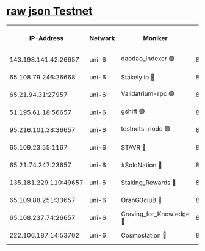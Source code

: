 [raw json Testnet](https://rpc-check.junot.stavr.tech/junot/rpc-junot-result.json)
=


<table><tr><th>IP-Address</th><th>Network</th><th>Moniker</th><th>Latest Block Height</th><th>Earliest Block Height</th><th>Catching Up</th><th>Tx Index</th><th>Voting Power</th><th>Scan Time</th></tr><tr><td>143.198.141.42:26657</td><td>uni-6</td><td>daodao_indexer 🟢</td><td>8771466</td><td>1</td><td>False</td><td>off</td><td>0</td><td>2024-03-11T09:00:25.998667907UTC</td></tr><tr><td>65.108.79.246:26668</td><td>uni-6</td><td>Stakely.io 🔴</td><td>8771462</td><td>1570872</td><td>False</td><td>on</td><td>11</td><td>2024-03-11T09:00:13.657947854UTC</td></tr><tr><td>65.21.94.31:27957</td><td>uni-6</td><td>Validatrium-rpc 🟢</td><td>8771460</td><td>2943363</td><td>False</td><td>on</td><td>0</td><td>2024-03-11T09:00:09.260708448UTC</td></tr><tr><td>51.195.61.18:56657</td><td>uni-6</td><td>gshift 🟢</td><td>8559900</td><td>7691417</td><td>False</td><td>on</td><td>0</td><td>2024-03-11T08:59:55.391942995UTC</td></tr><tr><td>95.216.101.38:36657</td><td>uni-6</td><td>testnets-node 🟢</td><td>8771462</td><td>8116304</td><td>False</td><td>on</td><td>0</td><td>2024-03-11T09:00:16.030647307UTC</td></tr><tr><td>65.109.23.55:1167</td><td>uni-6</td><td>STAVR 🔴</td><td>8771465</td><td>8207211</td><td>False</td><td>off</td><td>6056</td><td>2024-03-11T09:00:22.456200312UTC</td></tr><tr><td>65.21.74.247:23657</td><td>uni-6</td><td>#SoloNation 🔴</td><td>8771466</td><td>8237483</td><td>False</td><td>on</td><td>112</td><td>2024-03-11T09:00:25.150298702UTC</td></tr><tr><td>135.181.229.110:49657</td><td>uni-6</td><td>Staking_Rewards 🔴</td><td>8771468</td><td>8388763</td><td>False</td><td>on</td><td>1008</td><td>2024-03-11T09:00:30.724226026UTC</td></tr><tr><td>65.109.88.251:33657</td><td>uni-6</td><td>OranG3cluB 🔴</td><td>8771468</td><td>8418953</td><td>False</td><td>on</td><td>11</td><td>2024-03-11T09:00:30.392871117UTC</td></tr><tr><td>65.108.237.74:26657</td><td>uni-6</td><td>Craving_for_Knowledge 🔴</td><td>8771465</td><td>8695929</td><td>False</td><td>on</td><td>9004</td><td>2024-03-11T09:00:22.774178277UTC</td></tr><tr><td>222.106.187.14:53702</td><td>uni-6</td><td>Cosmostation 🔴</td><td>8771459</td><td>8759614</td><td>False</td><td>on</td><td>109003</td><td>2024-03-11T09:00:06.916613972UTC</td></tr></table>